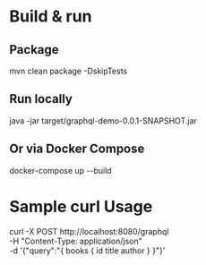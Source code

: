 # Build & run 
## Package
mvn clean package -DskipTests

## Run locally
java -jar target/graphql-demo-0.0.1-SNAPSHOT.jar

## Or via Docker Compose
docker-compose up --build

# Sample curl Usage
curl -X POST http://localhost:8080/graphql \
  -H "Content-Type: application/json" \
  -d '{"query":"{ books { id title author } }"}'
